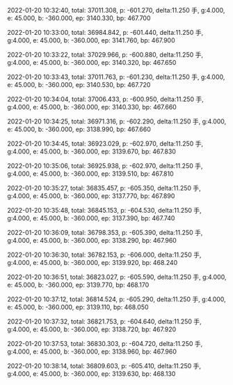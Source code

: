 2022-01-20 10:32:40, total: 37011.308, p: -601.270, delta:11.250 手, g:4.000, e: 45.000, b: -360.000, ep: 3140.330, bp: 467.700

2022-01-20 10:33:00, total: 36984.842, p: -601.440, delta:11.250 手, g:4.000, e: 45.000, b: -360.000, ep: 3141.760, bp: 467.900

2022-01-20 10:33:22, total: 37029.966, p: -600.880, delta:11.250 手, g:4.000, e: 45.000, b: -360.000, ep: 3140.320, bp: 467.650

2022-01-20 10:33:43, total: 37011.763, p: -601.230, delta:11.250 手, g:4.000, e: 45.000, b: -360.000, ep: 3140.530, bp: 467.720

2022-01-20 10:34:04, total: 37006.433, p: -600.950, delta:11.250 手, g:4.000, e: 45.000, b: -360.000, ep: 3140.330, bp: 467.660

2022-01-20 10:34:25, total: 36971.316, p: -602.290, delta:11.250 手, g:4.000, e: 45.000, b: -360.000, ep: 3138.990, bp: 467.660

2022-01-20 10:34:45, total: 36923.029, p: -602.970, delta:11.250 手, g:4.000, e: 45.000, b: -360.000, ep: 3139.670, bp: 467.830

2022-01-20 10:35:06, total: 36925.938, p: -602.970, delta:11.250 手, g:4.000, e: 45.000, b: -360.000, ep: 3139.510, bp: 467.810

2022-01-20 10:35:27, total: 36835.457, p: -605.350, delta:11.250 手, g:4.000, e: 45.000, b: -360.000, ep: 3137.770, bp: 467.890

2022-01-20 10:35:48, total: 36845.153, p: -604.530, delta:11.250 手, g:4.000, e: 45.000, b: -360.000, ep: 3137.390, bp: 467.740

2022-01-20 10:36:09, total: 36798.353, p: -605.390, delta:11.250 手, g:4.000, e: 45.000, b: -360.000, ep: 3138.290, bp: 467.960

2022-01-20 10:36:30, total: 36782.153, p: -606.000, delta:11.250 手, g:4.000, e: 45.000, b: -360.000, ep: 3139.920, bp: 468.240

2022-01-20 10:36:51, total: 36823.027, p: -605.590, delta:11.250 手, g:4.000, e: 45.000, b: -360.000, ep: 3139.770, bp: 468.170

2022-01-20 10:37:12, total: 36814.524, p: -605.290, delta:11.250 手, g:4.000, e: 45.000, b: -360.000, ep: 3139.110, bp: 468.050

2022-01-20 10:37:32, total: 36821.753, p: -604.640, delta:11.250 手, g:4.000, e: 45.000, b: -360.000, ep: 3138.720, bp: 467.920

2022-01-20 10:37:53, total: 36830.303, p: -604.720, delta:11.250 手, g:4.000, e: 45.000, b: -360.000, ep: 3138.960, bp: 467.960

2022-01-20 10:38:14, total: 36809.603, p: -605.410, delta:11.250 手, g:4.000, e: 45.000, b: -360.000, ep: 3139.630, bp: 468.130